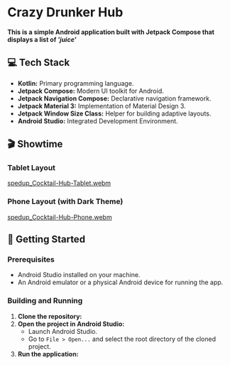 # Crazy Drunker Hub
**This is a simple Android application built with Jetpack Compose that displays a list of *'juice'***

## 💻 Tech Stack
*   **Kotlin:** Primary programming language.
*   **Jetpack Compose:** Modern UI toolkit for Android.
*   **Jetpack Navigation Compose:** Declarative navigation framework.
*   **Jetpack Material 3:** Implementation of Material Design 3.
*   **Jetpack Window Size Class:** Helper for building adaptive layouts.
*   **Android Studio:** Integrated Development Environment.


## 🎬 Showtime
### Tablet Layout 
[spedup_Cocktail-Hub-Tablet.webm](https://github.com/user-attachments/assets/a565f5bd-b62b-4f5b-94f9-bd111472b4d3)

### Phone Layout (with Dark Theme)
[spedup_Cocktail-Hub-Phone.webm](https://github.com/user-attachments/assets/057d1ec5-f21b-4ef8-9cb9-8a979a5e6147)


## 🚀 Getting Started

### Prerequisites

*   Android Studio installed on your machine.
*   An Android emulator or a physical Android device for running the app.

### Building and Running

1.  **Clone the repository:**
2.  **Open the project in Android Studio:**
    *   Launch Android Studio.
    *   Go to `File > Open...` and select the root directory of the cloned project.
3.  **Run the application:**

